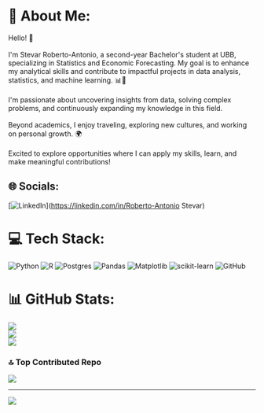 # 💫 About Me:
Hello! 👋<br><br>I'm Stevar Roberto-Antonio, a second-year Bachelor's student at UBB, specializing in Statistics and Economic Forecasting. My goal is to enhance my analytical skills and contribute to impactful projects in data analysis, statistics, and machine learning. 📊🤖<br><br>I'm passionate about uncovering insights from data, solving complex problems, and continuously expanding my knowledge in this field.<br><br>Beyond academics, I enjoy traveling, exploring new cultures, and working on personal growth. 🌍<br><br>Excited to explore opportunities where I can apply my skills, learn, and make meaningful contributions!


## 🌐 Socials:
[![LinkedIn](https://img.shields.io/badge/LinkedIn-%230077B5.svg?logo=linkedin&logoColor=white)](https://linkedin.com/in/Roberto-Antonio Stevar) 

# 💻 Tech Stack:
![Python](https://img.shields.io/badge/python-3670A0?style=for-the-badge&logo=python&logoColor=ffdd54) ![R](https://img.shields.io/badge/r-%23276DC3.svg?style=for-the-badge&logo=r&logoColor=white) ![Postgres](https://img.shields.io/badge/postgres-%23316192.svg?style=for-the-badge&logo=postgresql&logoColor=white) ![Pandas](https://img.shields.io/badge/pandas-%23150458.svg?style=for-the-badge&logo=pandas&logoColor=white) ![Matplotlib](https://img.shields.io/badge/Matplotlib-%23ffffff.svg?style=for-the-badge&logo=Matplotlib&logoColor=black) ![scikit-learn](https://img.shields.io/badge/scikit--learn-%23F7931E.svg?style=for-the-badge&logo=scikit-learn&logoColor=white) ![GitHub](https://img.shields.io/badge/github-%23121011.svg?style=for-the-badge&logo=github&logoColor=white)
# 📊 GitHub Stats:
![](https://github-readme-stats.vercel.app/api?username=stevarroberto&theme=catppuccin_mocha&hide_border=false&include_all_commits=false&count_private=false)<br/>
![](https://github-readme-streak-stats.herokuapp.com/?user=stevarroberto&theme=catppuccin_mocha&hide_border=false)<br/>
![](https://github-readme-stats.vercel.app/api/top-langs/?username=stevarroberto&theme=catppuccin_mocha&hide_border=false&include_all_commits=false&count_private=false&layout=compact)

### 🔝 Top Contributed Repo
![](https://github-contributor-stats.vercel.app/api?username=stevarroberto&limit=5&theme=dark&combine_all_yearly_contributions=true)

---
[![](https://visitcount.itsvg.in/api?id=stevarroberto&icon=0&color=0)](https://visitcount.itsvg.in)

<!-- Proudly created with GPRM ( https://gprm.itsvg.in ) -->
